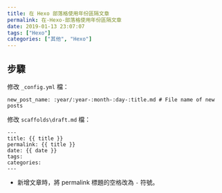 ```yaml
---
title: 在 Hexo 部落格使用年份區隔文章
permalink: 在-Hexo-部落格使用年份區隔文章
date: 2019-01-13 23:07:07
tags: ["Hexo"]
categories: ["其他", "Hexo"]
---
```


## 步驟
修改 `_config.yml` 檔：
```YML
new_post_name: :year/:year-:month-:day-:title.md # File name of new posts
```

修改 `scaffolds\draft.md` 檔：
```MD
---
title: {{ title }}
permalink: {{ title }}
date: {{ date }}
tags:
categories: 
---
```
- 新增文章時，將 permalink 標題的空格改為 `-` 符號。